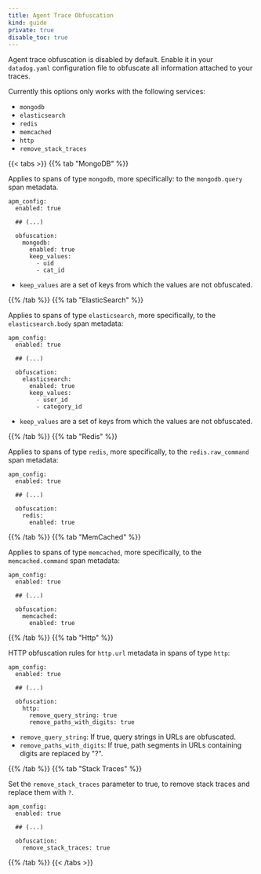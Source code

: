 ```yaml
---
title: Agent Trace Obfuscation
kind: guide
private: true
disable_toc: true
---
```


Agent trace obfuscation is disabled by default. Enable it in your `datadog.yaml` configuration file to obfuscate all information attached to your traces.

Currently this options only works with the following services:

* `mongodb`
* `elasticsearch`
* `redis`
* `memcached`
* `http`
* `remove_stack_traces`


{{< tabs >}}
{{% tab "MongoDB" %}}

Applies to spans of type `mongodb`, more specifically: to the `mongodb.query` span metadata.

```
apm_config:
  enabled: true

  ## (...)

  obfuscation:
    mongodb:
      enabled: true
      keep_values:
        - uid
        - cat_id
```

* `keep_values` are a set of keys from which the values are not obfuscated.

{{% /tab %}}
{{% tab "ElasticSearch" %}}

Applies to spans of type `elasticsearch`, more specifically, to the `elasticsearch.body` span metadata:

```
apm_config:
  enabled: true

  ## (...)

  obfuscation:
    elasticsearch:
      enabled: true
      keep_values:
        - user_id
        - category_id
```

* `keep_values` are a set of keys from which the values are not obfuscated.

{{% /tab %}}
{{% tab "Redis" %}}

Applies to spans of type `redis`, more specifically, to the `redis.raw_command` span metadata:

```
apm_config:
  enabled: true

  ## (...)

  obfuscation:
    redis:
      enabled: true
```

{{% /tab %}}
{{% tab "MemCached" %}}

Applies to spans of type `memcached`, more specifically, to the `memcached.command` span metadata:

```
apm_config:
  enabled: true

  ## (...)

  obfuscation:
    memcached:
      enabled: true
```

{{% /tab %}}
{{% tab "Http" %}}

HTTP obfuscation rules for `http.url` metadata in spans of type `http`:

```
apm_config:
  enabled: true

  ## (...)

  obfuscation:
    http:
      remove_query_string: true
      remove_paths_with_digits: true
```

* `remove_query_string`: If true, query strings in URLs are obfuscated.
* `remove_paths_with_digits`: If true, path segments in URLs containing digits are replaced by "?".

{{% /tab %}}
{{% tab "Stack Traces" %}}

Set the `remove_stack_traces` parameter to true, to remove stack traces and replace them with `?`.
```
apm_config:
  enabled: true

  ## (...)

  obfuscation:
    remove_stack_traces: true
```

{{% /tab %}}
{{< /tabs >}}
